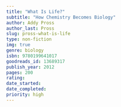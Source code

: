 ```yaml
---
title: "What Is Life?"
subtitle: "How Chemistry Becomes Biology"
author: Addy Pross
author_last: Pross
slug: pross-what-is-life
type: non-fiction
img: true
genre: biology
isbn: 9780199641017
goodreads_id: 13689317
publish_year: 2012
pages: 200
rating: 
date_started:
date_completed:
priority: high
---
```

